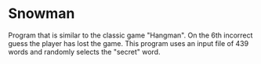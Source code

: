 # Snowman
Program that is similar to the classic game "Hangman". On the 6th incorrect guess the player has lost the game. This program uses an input file of 439 words and randomly selects the "secret" word.

